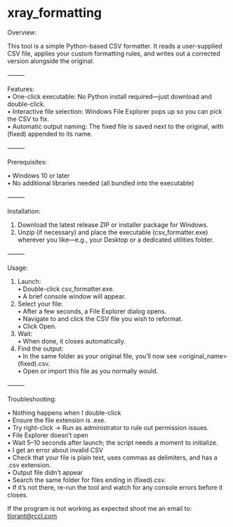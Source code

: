 # xray_formatting
Overview:

This tool is a simple Python-based CSV formatter. It reads a user-supplied CSV file, applies your custom formatting rules, and writes out a corrected version alongside the original.

⸻

Features:
<br>
• One-click executable: No Python install required—just download and double-click.<br>
• Interactive file selection: Windows File Explorer pops up so you can pick the CSV to fix.<br>
• Automatic output naming: The fixed file is saved next to the original, with  (fixed) appended to its name.<br>

⸻

Prerequisites:

• Windows 10 or later<br>
• No additional libraries needed (all bundled into the executable)<br>

⸻

Installation:

1. Download the latest release ZIP or installer package for Windows.<br>
2. Unzip (if necessary) and place the executable (csv_formatter.exe) wherever you like—e.g., your Desktop or a dedicated utilities folder.<br>

⸻

Usage:
1. Launch:<br>
    • Double-click csv_formatter.exe.<br>
    • A brief console window will appear.<br>
2. Select your file:<br>
    • After a few seconds, a File Explorer dialog opens.<br>
    • Navigate to and click the CSV file you wish to reformat.<br>
    • Click Open.<br>
3. Wait:<br>
    • When done, it closes automatically.<br>
4. Find the output:<br>
    • In the same folder as your original file, you’ll now see <original_name> (fixed).csv.<br>
    • Open or import this file as you normally would.<br>

⸻

Troubleshooting:

• Nothing happens when I double-click<br>
    <t>• Ensure the file extension is .exe.<br>
    • Try right-click → Run as administrator to rule out permission issues.<br>
• File Explorer doesn’t open<br>
    • Wait 5–10 seconds after launch; the script needs a moment to initialize.<br>
• I get an error about invalid CSV<br>
    • Check that your file is plain text, uses commas as delimiters, and has a .csv extension.<br>
• Output file didn’t appear<br>
    • Search the same folder for files ending in (fixed).csv.<br>
    • If it’s not there, re-run the tool and watch for any console errors before it closes.<br>

If the program is not working as expected shoot me an email to: tlorant@rccl.com